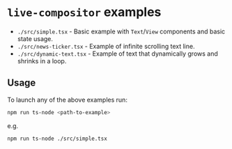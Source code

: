 # `live-compositor` examples

- `./src/simple.tsx` - Basic example with `Text`/`View` components and basic state usage.
- `./src/news-ticker.tsx` - Example of infinite scrolling text line.
- `./src/dynamic-text.tsx` - Example of text that dynamically grows and shrinks in a loop.

## Usage

To launch any of the above examples run:

```bash
npm run ts-node <path-to-example>
```

e.g.

```bash
npm run ts-node ./src/simple.tsx
```
